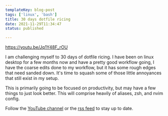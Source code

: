 ```yaml
---
templateKey: blog-post
tags: ['linux', 'bash']
title: 30 days dotfile ricing
date: 2021-11-29T11:34:47
status: published

---
```


https://youtu.be/Jq1Y48F_rOU


I am challenging myself to 30 days of dotfile ricing.  I have been on linux
desktop for a few months now and have a pretty good workflow going, I have the
coarse edits done to my workflow, but it has some rough edges that need sanded
down.  It's time to squash some of those little annoyances that still exist in
my setup.


This is primarily going to be focused on productivity, but may have  a few
things to just look better.  This will comprise heavily of aliases, zsh, and
nvim config.

Follow the [YouTube channel](https://youtube.com/waylonwalker) or the [rss
feed](https://waylonwalker/rss/) to stay up to date.
